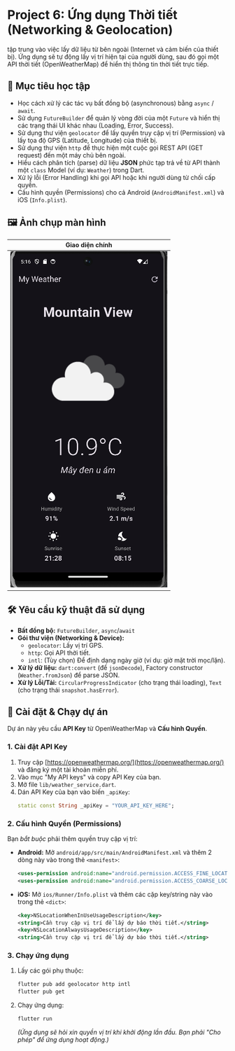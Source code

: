 # Project 6: Ứng dụng Thời tiết (Networking & Geolocation)

tập trung vào việc lấy dữ liệu từ bên ngoài (Internet và cảm biến của thiết bị). Ứng dụng sẽ tự động lấy vị trí hiện tại của người dùng, sau đó gọi một API thời tiết (OpenWeatherMap) để hiển thị thông tin thời tiết trực tiếp.

## 🎯 Mục tiêu học tập

-   Học cách xử lý các tác vụ bất đồng bộ (asynchronous) bằng `async` / `await`.
-   Sử dụng `FutureBuilder` để quản lý vòng đời của một `Future` và hiển thị các trạng thái UI khác nhau (Loading, Error, Success).
-   Sử dụng thư viện `geolocator` để lấy quyền truy cập vị trí (Permission) và lấy tọa độ GPS (Latitude, Longitude) của thiết bị.
-   Sử dụng thư viện `http` để thực hiện một cuộc gọi REST API (GET request) đến một máy chủ bên ngoài.
-   Hiểu cách phân tích (parse) dữ liệu **JSON** phức tạp trả về từ API thành một `class` Model (ví dụ: `Weather`) trong Dart.
-   Xử lý lỗi (Error Handling) khi gọi API hoặc khi người dùng từ chối cấp quyền.
-   Cấu hình quyền (Permissions) cho cả Android (`AndroidManifest.xml`) và iOS (`Info.plist`).

## 🖼️ Ảnh chụp màn hình

| Giao diện chính |
| :---: |
| ![iamge alt](https://github.com/vvhoang04/10_baitap_flutter/blob/ee94018b9c3726c9063695116e67317096a13d16/Week2_Networking_Persistence_Integration/weather_app/img_weather.png) |

## 🛠️ Yêu cầu kỹ thuật đã sử dụng

-   **Bất đồng bộ:** `FutureBuilder`, `async`/`await`
-   **Gói thư viện (Networking & Device):**
    -   `geolocator`: Lấy vị trí GPS.
    -   `http`: Gọi API thời tiết.
    -   `intl`: (Tùy chọn) Để định dạng ngày giờ (ví dụ: giờ mặt trời mọc/lặn).
-   **Xử lý dữ liệu:** `dart:convert` (để `jsonDecode`), Factory constructor (`Weather.fromJson`) để parse JSON.
-   **Xử lý Lỗi/Tải:** `CircularProgressIndicator` (cho trạng thái loading), `Text` (cho trạng thái `snapshot.hasError`).

## 🚀 Cài đặt & Chạy dự án

Dự án này yêu cầu **API Key** từ OpenWeatherMap và **Cấu hình Quyền**.

### 1. Cài đặt API Key
1.  Truy cập [https://openweathermap.org/](https://openweathermap.org/) và đăng ký một tài khoản miễn phí.
2.  Vào mục "My API keys" và copy API Key của bạn.
3.  Mở file `lib/weather_service.dart`.
4.  Dán API Key của bạn vào biến `_apiKey`:
    ```dart
    static const String _apiKey = "YOUR_API_KEY_HERE";
    ```

### 2. Cấu hình Quyền (Permissions)
Bạn *bắt buộc* phải thêm quyền truy cập vị trí:

-   **Android:** Mở `android/app/src/main/AndroidManifest.xml` và thêm 2 dòng này vào trong thẻ `<manifest>`:
    ```xml
    <uses-permission android:name="android.permission.ACCESS_FINE_LOCATION" />
    <uses-permission android:name="android.permission.ACCESS_COARSE_LOCATION" />
    ```
-   **iOS:** Mở `ios/Runner/Info.plist` và thêm các cặp key/string này vào trong thẻ `<dict>`:
    ```xml
    <key>NSLocationWhenInUseUsageDescription</key>
    <string>Cần truy cập vị trí để lấy dự báo thời tiết.</string>
    <key>NSLocationAlwaysUsageDescription</key>
    <string>Cần truy cập vị trí để lấy dự báo thời tiết.</string>
    ```

### 3. Chạy ứng dụng
1.  Lấy các gói phụ thuộc:
    ```bash
    flutter pub add geolocator http intl
    flutter pub get
    ```
2.  Chạy ứng dụng:
    ```bash
    flutter run
    ```
    *(Ứng dụng sẽ hỏi xin quyền vị trí khi khởi động lần đầu. Bạn phải "Cho phép" để ứng dụng hoạt động.)*
